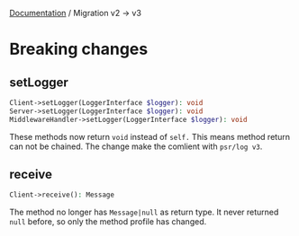 [Documentation](Index.md) / Migration v2 -> v3

# Breaking changes

## setLogger

```php
Client->setLogger(LoggerInterface $logger): void
Server->setLogger(LoggerInterface $logger): void
MiddlewareHandler->setLogger(LoggerInterface $logger): void
```

These methods now return `void` instead of `self.`
This means method return can not be chained.
The change make the comlient with `psr/log v3`.

## receive

```php
Client->receive(): Message
```

The method no longer has `Message|null` as return type.
It never returned `null` before, so only the method profile has changed.
